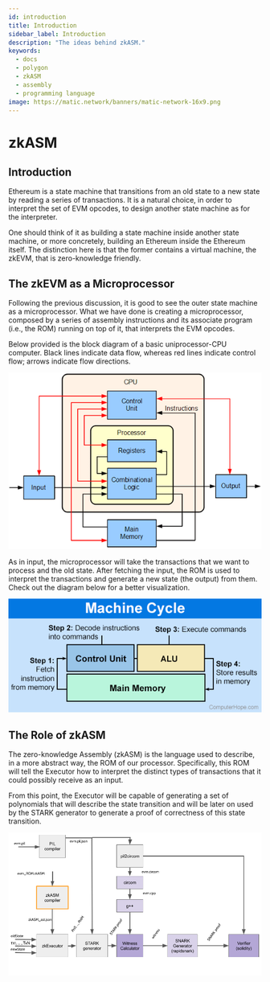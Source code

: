 ```yaml
---
id: introduction
title: Introduction
sidebar_label: Introduction
description: "The ideas behind zkASM."
keywords:
  - docs
  - polygon
  - zkASM
  - assembly
  - programming language
image: https://matic.network/banners/matic-network-16x9.png
---
```


# **zkASM**

## **Introduction**

Ethereum is a state machine that transitions from an old state to a new state by reading a series of transactions. It is a natural choice, in order to interpret the set of EVM opcodes, to design another state machine as for the interpreter.

One should think of it as building a state machine inside another state machine, or more concretely, building an Ethereum inside the Ethereum itself. The distinction here is that the former contains a virtual machine, the zkEVM, that is zero-knowledge friendly.

## **The zkEVM as a Microprocessor**

Following the previous discussion, it is good to see the outer state machine as a microprocessor. What we have done is creating a microprocessor, composed by a series of assembly instructions and its associate program (i.e., the ROM) running on top of it, that interprets the EVM opcodes.

Below provided is the block diagram of a basic uniprocessor-CPU computer. Black lines indicate data flow, whereas red lines indicate control flow; arrows indicate flow directions.

![](./figures/CPU.png)

As in input, the microprocessor will take the transactions that we want to process and the old state. After fetching the input, the ROM is used to interpret the transactions and generate a new state (the output) from them. Check out the diagram below for a better visualization.

![](./figures/machine-cycle.png)

## **The Role of zkASM**

The zero-knowledge Assembly (zkASM) is the language used to describe, in a more abstract way, the ROM of our processor. Specifically, this ROM will tell the Executor how to interpret the distinct types of transactions that it could possibly receive as an input.

From this point, the Executor will be capable of generating a set of polynomials that will describe the state transition and will be later on used by the STARK generator to generate a proof of correctness of this state transition.

![](./figures/big-picture.png)